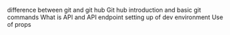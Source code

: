 difference between git and git hub
Git hub introduction and basic git commands
What is API and API endpoint
setting up of dev environment 
Use of props 